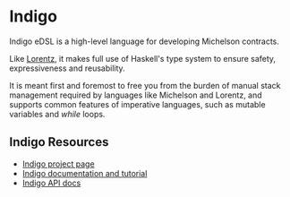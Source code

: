 # Indigo

Indigo eDSL is a high-level language for developing Michelson contracts.

Like [Lorentz](lorentz.md), it makes full use of Haskell's type system to ensure safety, expressiveness and reusability.

It is meant first and foremost to free you from the burden of manual stack
management required by languages like Michelson and Lorentz,
and supports common features of imperative languages, such as mutable variables and _while_ loops.

## Indigo Resources

- [Indigo project page](https://gitlab.com/morley-framework/indigo)
- [Indigo documentation and tutorial](https://indigo-lang.gitlab.io/)
- [Indigo API docs](https://hackage.haskell.org/package/indigo)
